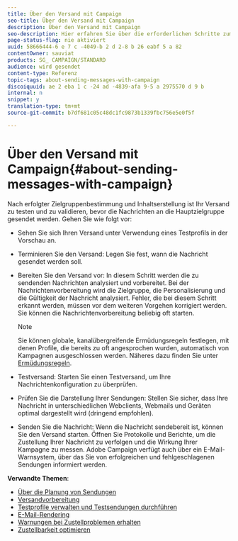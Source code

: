 ```yaml
---
title: Über den Versand mit Campaign
seo-title: Über den Versand mit Campaign
description: Über den Versand mit Campaign
seo-description: Hier erfahren Sie über die erforderlichen Schritte zum Testen und Senden einer Nachricht.
page-status-flag: nie aktiviert
uuid: 58666444-6 e 7 c -4049-b 2 d 2-8 b 26 eabf 5 a 82
contentOwner: sauviat
products: SG_ CAMPAIGN/STANDARD
audience: wird gesendet
content-type: Referenz
topic-tags: about-sending-messages-with-campaign
discoiquuid: ae 2 eba 1 c -24 ad -4839-afa 9-5 a 2975570 d 9 b
internal: n
snippet: y
translation-type: tm+mt
source-git-commit: b7df681c05c48dc1fc9873b1339fbc756e5e0f5f

---
```



# Über den Versand mit Campaign{#about-sending-messages-with-campaign}

Nach erfolgter Zielgruppenbestimmung und Inhaltserstellung ist Ihr Versand zu testen und zu validieren, bevor die Nachrichten an die Hauptzielgruppe gesendet werden. Gehen Sie wie folgt vor:

* Sehen Sie sich Ihren Versand unter Verwendung eines Testprofils in der Vorschau an.
* Terminieren Sie den Versand: Legen Sie fest, wann die Nachricht gesendet werden soll.
* Bereiten Sie den Versand vor: In diesem Schritt werden die zu sendenden Nachrichten analysiert und vorbereitet. Bei der Nachrichtenvorbereitung wird die Zielgruppe, die Personalisierung und die Gültigkeit der Nachricht analysiert. Fehler, die bei diesem Schritt erkannt werden, müssen vor dem weiteren Vorgehen korrigiert werden. Sie können die Nachrichtenvorbereitung beliebig oft starten.

   >[!NOTE]
   >
   >Sie können globale, kanalübergreifende Ermüdungsregeln festlegen, mit denen Profile, die bereits zu oft angesprochen wurden, automatisch von Kampagnen ausgeschlossen werden. Näheres dazu finden Sie unter [Ermüdungsregeln](../../administration/using/fatigue-rules.md).

* Testversand: Starten Sie einen Testversand, um Ihre Nachrichtenkonfiguration zu überprüfen.
* Prüfen Sie die Darstellung Ihrer Sendungen: Stellen Sie sicher, dass Ihre Nachricht in unterschiedlichen Webclients, Webmails und Geräten optimal dargestellt wird (dringend empfohlen).
* Senden Sie die Nachricht: Wenn die Nachricht sendebereit ist, können Sie den Versand starten. Öffnen Sie Protokolle und Berichte, um die Zustellung Ihrer Nachricht zu verfolgen und die Wirkung Ihrer Kampagne zu messen. Adobe Campaign verfügt auch über ein E-Mail-Warnsystem, über das Sie von erfolgreichen und fehlgeschlagenen Sendungen informiert werden.

**Verwandte Themen**:

* [Über die Planung von Sendungen](../../sending/using/about-scheduling-messages.md)
* [Versandvorbereitung](../../sending/using/preparing-the-send.md)
* [Testprofile verwalten und Testsendungen durchführen](../../sending/using/managing-test-profiles-and-sending-proofs.md)
* [E-Mail-Rendering](../../sending/using/email-rendering.md)
* [Warnungen bei Zustellproblemen erhalten](../../sending/using/receiving-alerts-when-failures-happen.md)
* [Zustellbarkeit optimieren](https://docs.campaign.adobe.com/doc/standard/getting_started/en/ACS_Deliverability.html)

